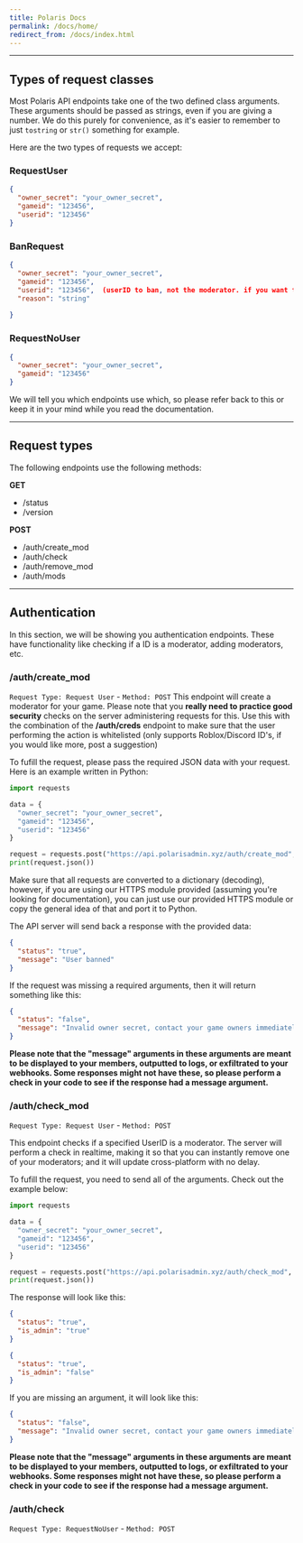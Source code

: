 ```yaml
---
title: Polaris Docs
permalink: /docs/home/
redirect_from: /docs/index.html
---
```


___

## Types of request classes
Most Polaris API endpoints take one of the two defined class arguments. These arguments should be passed as strings, even if you are giving a number. We do this purely for convenience, as it's easier to remember to just ```tostring``` or ```str()``` something for example.

Here are the two types of requests we accept:
### RequestUser
```json
{
  "owner_secret": "your_owner_secret",
  "gameid": "123456",
  "userid": "123456"
}
```

### BanRequest
```json
{
  "owner_secret": "your_owner_secret",
  "gameid": "123456",
  "userid": "123456",  (userID to ban, not the moderator. if you want to check if that user is a moderator and THEN use this, use /auth/check_mod)
  "reason": "string"
  
}
```

### RequestNoUser
```json
{
  "owner_secret": "your_owner_secret",
  "gameid": "123456"
}
```

We will tell you which endpoints use which, so please refer back to this or keep it in your mind while you read the documentation.

___

## Request types
The following endpoints use the following methods:

**GET**
- /status
- /version

**POST**
- /auth/create_mod
- /auth/check 
- /auth/remove_mod
- /auth/mods

___

## Authentication
In this section, we will be showing you authentication endpoints. These have functionality like checking if a ID is a moderator, adding moderators, etc.

### /auth/create_mod
`Request Type: Request User` - `Method: POST`
This endpoint will create a moderator for your game. Please note that you **really need to practice good security** checks on the server administering requests for this. Use this with the combination of the **/auth/creds** endpoint to make sure that the user performing the action is whitelisted (only supports Roblox/Discord ID's, if you would like more, post a suggestion)

To fufill the request, please pass the required JSON data with your request. Here is an example written in Python:
```python
import requests

data = {
  "owner_secret": "your_owner_secret",
  "gameid": "123456",
  "userid": "123456"
}

request = requests.post("https://api.polarisadmin.xyz/auth/create_mod", data=data)
print(request.json())
```
Make sure that all requests are converted to a dictionary (decoding), however, if you are using our HTTPS module provided (assuming you're looking for documentation), you can just use our provided HTTPS module or copy the general idea of that and port it to Python.

The API server will send back a response with the provided data:
```json
{
  "status": "true",
  "message": "User banned"
}
```
If the request was missing a required arguments, then it will return something like this:
```json
{
  "status": "false",
  "message": "Invalid owner secret, contact your game owners immediately."
}
```
**Please note that the "message" arguments in these arguments are meant to be displayed to your members, outputted to logs, or exfiltrated to your webhooks. Some responses might not have these, so please perform a check in your code to see if the response had a message argument.**


### /auth/check_mod
`Request Type: Request User` - `Method: POST`

This endpoint checks if a specified UserID is a moderator. The server will perform a check in realtime, making it so that you can instantly remove one of your moderators; and it will update cross-platform with no delay.

To fufill the request, you need to send all of the arguments. Check out the example below:
```python
import requests

data = {
  "owner_secret": "your_owner_secret",
  "gameid": "123456",
  "userid": "123456"
}

request = requests.post("https://api.polarisadmin.xyz/auth/check_mod", data=data)
print(request.json())
```
The response will look like this:
```json
{
  "status": "true",
  "is_admin": "true"
}

{
  "status": "true",
  "is_admin": "false"
}
```
If you are missing an argument, it will look like this:
```json
{
  "status": "false",
  "message": "Invalid owner secret, contact your game owners immediately."
}
```
**Please note that the "message" arguments in these arguments are meant to be displayed to your members, outputted to logs, or exfiltrated to your webhooks. Some responses might not have these, so please perform a check in your code to see if the response had a message argument.**

### /auth/check
`Request Type: RequestNoUser` - `Method: POST`
